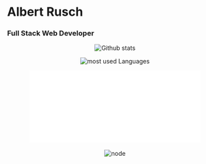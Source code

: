 
<h1 align="left">Albert Rusch</h1>
<h3 align="left">Full Stack Web Developer</h3>


<p align="center">
  <img width="400" src="https://github-readme-stats.vercel.app/api?username=aloblanko&theme=chartreuse-dark&show_icons=true&locale=en" alt="Github stats">
</p>

<p align="center">
  <img width="400" src="https://github-readme-stats.vercel.app/api/top-langs?username=aloblanko&theme=chartreuse-dark&show_icons=true&locale=en&layout=compact" alt="most used Languages">
</p>

<p align="center">
  <img width="400" src="./img/Git-Logo-White.png" alt="git">
</p>



<p align="center">
  <img width="400" src="https://media.giphy.com/media/kdFc8fubgS31b8DsVu/giphy.gif" alt="node">
</p>
